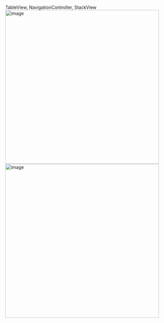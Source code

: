 TableView, NavigationController, StackView
<img width="484" alt="image" src="https://github.com/user-attachments/assets/e53662e1-220d-4590-96d8-4291b0b5dc66"> <img width="484" alt="image" src="https://github.com/user-attachments/assets/8ec515d3-3902-4c97-ae62-adf00b8713ab">


